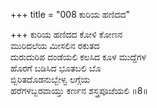 +++
title = "008 ಕುರಿಯ ಹಣಿದದ"

+++
ಕುರಿಯ ಹಣಿದದ ಕೋಳಿ ಕೋಣನ  
ಮುರಿದಲೆಯ ಮೀಸಲಿನ ರಕುತದ  
ದುರುದುರಿಪ ದಂಡೆಯಲಿ ಕಲಸಿದ ಕೂಳ ಮುದ್ದೆಗಳ  
ಹೊರಗೆ ಬಡಿಸಿದ ಭೂತಬಲಿ ಬೊ  
ಬ್ಬಿರಿತದೊಡನುಬ್ಬೇಳ್ವ ಲಗ್ಗೆಯ  
ಹರೆಗಳಬ್ಬರವಾಯ್ತು ಕರ್ಣನ ಶಸ್ತ್ರಪೂಜೆಯಲಿ      ॥8॥